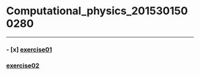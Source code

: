 # Computational_physics_2015301500280
------


### - [x] [exercise01](https://github.com/paaaaaan/Computational_physics_2015301500280/blob/master/picture.png)
### [exercise02](https://github.com/paaaaaan/Computational_physics_2015301500280/blob/master/temp.py)
